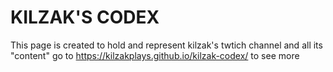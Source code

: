 # KILZAK'S CODEX
This page is created to hold and represent kilzak's twtich channel and all its "content" go to
https://kilzakplays.github.io/kilzak-codex/ to see more
